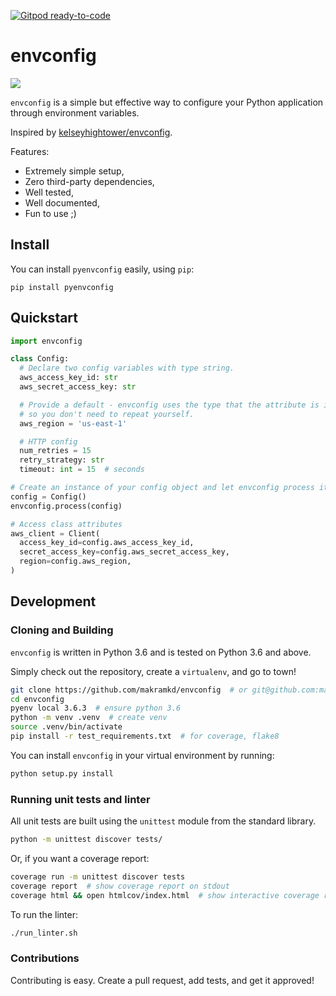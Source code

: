 [![Gitpod ready-to-code](https://img.shields.io/badge/Gitpod-ready--to--code-blue?logo=gitpod)](https://gitpod.io/#https://github.com/makramkd/envconfig)

# envconfig

![](https://github.com/makramkd/envconfig/workflows/envconfig%20Python%20package/badge.svg)

`envconfig` is a simple but effective way to configure your Python application through environment variables.

Inspired by [kelseyhightower/envconfig](https://github.com/kelseyhightower/envconfig).

Features:
* Extremely simple setup,
* Zero third-party dependencies,
* Well tested,
* Well documented,
* Fun to use ;)

## Install

You can install `pyenvconfig` easily, using `pip`:

```
pip install pyenvconfig
```

## Quickstart

```python
import envconfig

class Config:
  # Declare two config variables with type string.
  aws_access_key_id: str
  aws_secret_access_key: str

  # Provide a default - envconfig uses the type that the attribute is initialized with
  # so you don't need to repeat yourself.
  aws_region = 'us-east-1'

  # HTTP config
  num_retries = 15
  retry_strategy: str
  timeout: int = 15  # seconds

# Create an instance of your config object and let envconfig process it!
config = Config()
envconfig.process(config)

# Access class attributes
aws_client = Client(
  access_key_id=config.aws_access_key_id,
  secret_access_key=config.aws_secret_access_key,
  region=config.aws_region,
)
```

## Development

### Cloning and Building

`envconfig` is written in Python 3.6 and is tested on Python 3.6 and above.

Simply check out the repository, create a `virtualenv`, and go to town!

```bash
git clone https://github.com/makramkd/envconfig  # or git@github.com:makramkd/envconfig.git if you prefer
cd envconfig
pyenv local 3.6.3  # ensure python 3.6
python -m venv .venv  # create venv
source .venv/bin/activate
pip install -r test_requirements.txt  # for coverage, flake8
```

You can install `envconfig` in your virtual environment by running:

```bash
python setup.py install
```

### Running unit tests and linter

All unit tests are built using the `unittest` module from the standard library.

```bash
python -m unittest discover tests/
```

Or, if you want a coverage report:

```bash
coverage run -m unittest discover tests
coverage report  # show coverage report on stdout
coverage html && open htmlcov/index.html  # show interactive coverage report in the browser
```

To run the linter:

```bash
./run_linter.sh
```

### Contributions

Contributing is easy. Create a pull request, add tests, and get it approved!
